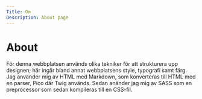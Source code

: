 ```yaml
---
Title: Om
Description: About page
---
```


About
==================

För denna webbplatsen används olika tekniker för att strukturera upp designen; här ingår bland annat webbplatsens style, typografi samt färg. Jag använder mig av HTML med Markdown, som konverteras till HTML med en parser, Pico där Twig används. Sedan anänder jag mig av SASS som en preprocessor som sedan kompileras till en CSS-fil. 